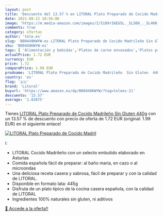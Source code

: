 ```yaml
---
layout: post
title: 'Descuento del 13.57 % en LITORAL Plato Preparado de Cocido Madril'
date: 2021-08-22 10:56:06
image: 'https://m.media-amazon.com/images/I/5189rI6EG5L._SL500_._SL400_.jpg'
comments: true
category: ofertas
author: 'tole.es'
slug: 'B004X0KWYW-es LITORAL Plato Preparado de Cocido Madrileño Sin Gluten 440g'
sku: 'B004X0KWYW-es'
tags: [ 'Alimentación y bebidas','Platos de carne envasados','Platos preparados envasados','gluten','litoral','plato','preparado','sin', ]
actualPrice: 1.72 EUR
currency: EUR
price: 1.72
comparePrice: 1.99 EUR
prodname: 'LITORAL Plato Preparado de Cocido Madrileño  Sin Gluten  440g'
country: 'es'
flag: '🇪🇸'
brand: 'Litoral'
buyurl: 'https://www.amazon.es/dp/B004X0KWYW/?tag=tolees-21'
descuento: '13.57'
average: '1.83875'
---
```


Tienes [LITORAL Plato Preparado de Cocido Madrileño  Sin Gluten  440g](https://www.amazon.es/dp/B004X0KWYW/?tag=tolees-21) con un 13.57 % de descuento con precio de oferta de 1.72 EUR (original: 1.99 EUR) en el siguiente enlace!

[![LITORAL Plato Preparado de Cocido Madril](https://m.media-amazon.com/images/I/5189rI6EG5L._SL500_._SL400_.jpg)](https://www.amazon.es/dp/B004X0KWYW/?tag=tolees-21)

ℹ️:

- LITORAL Cocido Madrileño con un selecto embutido elaborado en Asturias
- Comida española fácil de preparar: al baño maria, en cazo o al microondas
- Una deliciosa receta casera y sabrosa, fácil de preparar y con la calidad de LITORAL.
- Disponible en formato lata: 445g
- Disfruta de un plato típico de la cocina casera española, con la calidad de LITORAL
- Ingredientes 100% naturales sin gluten, ni aditivos

[🛒 Accede a la oferta!!](https://www.amazon.es/dp/B004X0KWYW/?tag=tolees-21)
